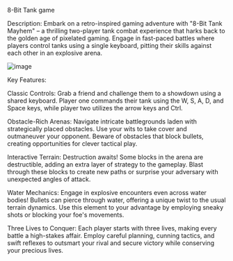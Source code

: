 8-Bit Tank game

Description:
Embark on a retro-inspired gaming adventure with "8-Bit Tank Mayhem" – a thrilling two-player tank combat experience that harks back to the golden age of pixelated gaming. 
Engage in fast-paced battles where players control tanks using a single keyboard, pitting their skills against each other in an explosive arena.

![image](https://github.com/user-attachments/assets/69bb82e3-c1d5-4ee3-a56a-e6ef82e38287)

Key Features:

Classic Controls: Grab a friend and challenge them to a showdown using a shared keyboard. Player one commands their tank using the W, S, A, D, and Space keys, while player two utilizes the arrow keys and Ctrl.

Obstacle-Rich Arenas: Navigate intricate battlegrounds laden with strategically placed obstacles. Use your wits to take cover and outmaneuver your opponent. 
Beware of obstacles that block bullets, creating opportunities for clever tactical play.

Interactive Terrain: Destruction awaits! Some blocks in the arena are destructible, adding an extra layer of strategy to the gameplay. 
Blast through these blocks to create new paths or surprise your adversary with unexpected angles of attack.

Water Mechanics: Engage in explosive encounters even across water bodies! 
Bullets can pierce through water, offering a unique twist to the usual terrain dynamics. Use this element to your advantage by employing sneaky shots or blocking your foe's movements.

Three Lives to Conquer: Each player starts with three lives, making every battle a high-stakes affair. 
Employ careful planning, cunning tactics, and swift reflexes to outsmart your rival and secure victory while conserving your precious lives.
